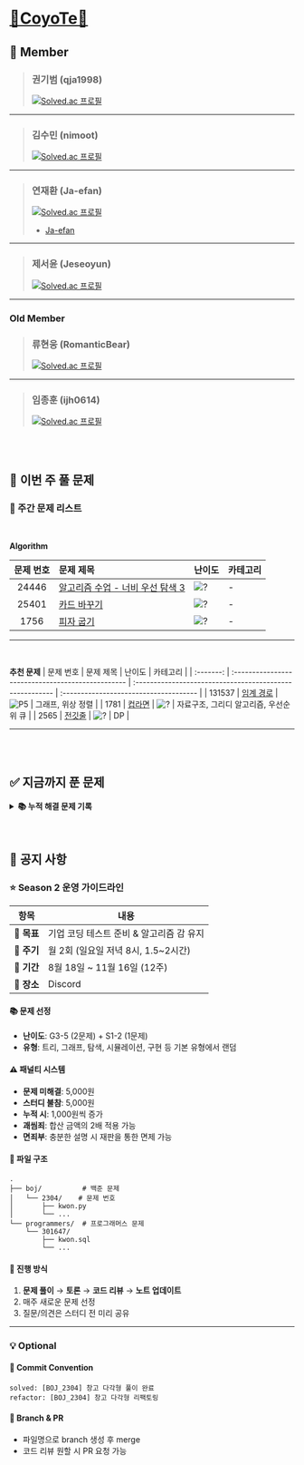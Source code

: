 # [🦊CoyoTe🦊](https://www.acmicpc.net/group/24135)

## **🔔 Member**  
> ### **권기범** (qja1998)
> 
> [![Solved.ac 프로필](https://mazassumnida.wtf/api/v2/generate_badge?boj=qja1998)](https://solved.ac/qja1998)
---
> ### **김수민** (nimoot)
>
> [![Solved.ac 프로필](https://mazassumnida.wtf/api/v2/generate_badge?boj=nimootmic)](https://solved.ac/nimootmic)
---
> ### **연재환** (Ja-efan)
>
> [![Solved.ac 프로필](https://mazassumnida.wtf/api/v2/generate_badge?boj=woghks1213y)](https://solved.ac/woghks1213y)
>
> - [Ja-efan](https://github.com/Ja-efan)
---
> ### **제서윤** (Jeseoyun)
>
> [![Solved.ac 프로필](https://mazassumnida.wtf/api/v2/generate_badge?boj=jeeeseo98)](https://solved.ac/jeeeseo98)

---

### Old Member
> ### **류현웅** (RomanticBear)
> 
> [![Solved.ac 프로필](https://mazassumnida.wtf/api/v2/generate_badge?boj=r1h2w3)](https://solved.ac/r1h2w3)
---
> ### **임종훈** (ijh0614)
>
> [![Solved.ac 프로필](http://mazassumnida.wtf/api/v2/generate_badge?boj=ijh0614)](https://solved.ac/ijh0614)


<br>
<br>


## 📅 이번 주 풀 문제

### **🎯 주간 문제 리스트**

<br>

**Algorithm**

| 문제 번호 | 문제 제목                                         | 난이도                                                 | 카테고리 |
| :-------: | :------------------------------------------------ | :----------------------------------------------------- | :------- |
|   24446    | [알고리즘 수업 - 너비 우선 탐색 3](https://www.acmicpc.net/problem/24446) | ![?](https://d2gd6pc034wcta.cloudfront.net/tier/0.svg) | -        |
|   25401   | [카드 바꾸기](https://www.acmicpc.net/problem/25401)     | ![?](https://d2gd6pc034wcta.cloudfront.net/tier/0.svg) | -        |
|   1756   | [피자 굽기](https://www.acmicpc.net/problem/1756)     | ![?](https://d2gd6pc034wcta.cloudfront.net/tier/0.svg) | -        |

---

<br>

**추천 문제**
| 문제 번호 | 문제 제목                                         | 난이도                                                   | 카테고리                               |
| :-------: | :------------------------------------------------ | :------------------------------------------------------- | :------------------------------------- |
|  131537   | [임계 경로](https://www.acmicpc.net/problem/1948) | ![P5](https://d2gd6pc034wcta.cloudfront.net/tier/16.svg) | 그래프, 위상 정렬                      |
|   1781    | [컵라면](https://www.acmicpc.net/problem/1781)    | ![?](https://d2gd6pc034wcta.cloudfront.net/tier/0.svg)   | 자료구조, 그리디 알고리즘, 우선순위 큐 |
|   2565    | [전깃줄](https://www.acmicpc.net/problem/2565)    | ![?](https://d2gd6pc034wcta.cloudfront.net/tier/0.svg)   | DP                                     |


---

<br>
<br>

## ✅ 지금까지 푼 문제

<details>
<summary><b>📚 누적 해결 문제 기록</b></summary>

<br>

**Algorithm**
| 문제 번호 | 문제 제목                                                        | 난이도                                                   | 카테고리                                                                      |
| :-------: | :--------------------------------------------------------------- | :------------------------------------------------------- | :---------------------------------------------------------------------------- |
|   2304    | [창고 다각형](https://www.acmicpc.net/problem/2304)              | ![S2](https://d2gd6pc034wcta.cloudfront.net/tier/9.svg)  | 구현                                                                          |
|   1051    | [숫자 정사각형](https://www.acmicpc.net/problem/1051)            | ![S3](https://d2gd6pc034wcta.cloudfront.net/tier/8.svg)  | 구현                                                                          |
|   16234   | [인구 이동](https://www.acmicpc.net/problem/16234)               | ![G4](https://d2gd6pc034wcta.cloudfront.net/tier/12.svg) | 탐색                                                                          |
|   1388    | [바닥 장식](https://www.acmicpc.net/problem/1388)                | ![S4](https://d2gd6pc034wcta.cloudfront.net/tier/7.svg)  | 탐색                                                                          |
|   15591   | [MooTube (Silver)](https://www.acmicpc.net/problem/15591)        | ![G5](https://d2gd6pc034wcta.cloudfront.net/tier/11.svg) | 그래프                                                                        |
|   1244    | [스위치 켜고 끄기](https://www.acmicpc.net/problem/1244)         | ![S4](https://d2gd6pc034wcta.cloudfront.net/tier/7.svg)  | 구현                                                                          |
|   2606    | [바이러스](https://www.acmicpc.net/problem/2606)                 | ![S3](https://d2gd6pc034wcta.cloudfront.net/tier/8.svg)  | 그래프, BFS, DFS                                                              |
|   4803    | [트리](https://www.acmicpc.net/problem/4803)                     | ![G4](https://d2gd6pc034wcta.cloudfront.net/tier/7.svg)  | 트리                                                                          |
|   11723   | [집합](https://www.acmicpc.net/problem/11723)                    | ![S5](https://d2gd6pc034wcta.cloudfront.net/tier/6.svg)  | 그래프, BFS, DFS                                                              |
|   13549   | [숨바꼭질 3](https://www.acmicpc.net/problem/13549)              | ![G5](https://d2gd6pc034wcta.cloudfront.net/tier/11.svg) | 그래프, BFS, 최단 경로, 다익스트라, 0-1 너비 우선 탐색                        |
|   2468    | [안전 영역](https://www.acmicpc.net/problem/2468)                | ![S1](https://d2gd6pc034wcta.cloudfront.net/tier/10.svg) | 그래프, 브루트포스, 탐색, BFS, DFS                                            |
|   1652    | [누울 자리를 찾아라](https://www.acmicpc.net/problem/1652)       | ![S5](https://d2gd6pc034wcta.cloudfront.net/tier/6.svg)  | 그래프, 브루트포스, 탐색, BFS, DFS                                            |
|   14888   | [연산자 끼워넣기](https://www.acmicpc.net/problem/14888)         | ![S1](https://d2gd6pc034wcta.cloudfront.net/tier/10.svg) | 브루트포스, 백트래킹                                                          |
|   31575   | [도시와 비트코인](https://www.acmicpc.net/problem/31575)         | ![S3](https://d2gd6pc034wcta.cloudfront.net/tier/8.svg)  | 다이나믹 프로그래밍, 그래프 이론, 그래프 탐색, 너비 우선 탐색, 깊이 우선 탐색 |
|   1043    | [거짓말](https://www.acmicpc.net/problem/1043)                   | ![G4](https://d2gd6pc034wcta.cloudfront.net/tier/12.svg) | 자료구조, 그래프 이론, 그래프 집합, 분리 집합                                 |
|   1325    | [효율적인 해킹](https://www.acmicpc.net/problem/1325)            | ![S1](https://d2gd6pc034wcta.cloudfront.net/tier/10.svg) | 그래프 이론, 그래프 탐색, 너비 우선 탐색, 깊이 우선 탐색                      |
|   14499   | [주사위 굴리기](https://www.acmicpc.net/problem/14499)           | ![G4](https://d2gd6pc034wcta.cloudfront.net/tier/12.svg) | 구현, 시물레이션                                                              |
|   1817    | [짐 챙기는 숌](https://www.acmicpc.net/problem/1817)             | ![S5](https://d2gd6pc034wcta.cloudfront.net/tier/6.svg)  | 구현, 그리디 알고리즘                                                         |
|   2110    | [공유기 설치](https://www.acmicpc.net/problem/2110)              | ![G4](https://d2gd6pc034wcta.cloudfront.net/tier/12.svg) | 이분 탐색, 매개 변수 탐색                                                     |
|   18352   | [특정 거리의 도시 찾기](https://www.acmicpc.net/problem/18352)   | ![S2](https://d2gd6pc034wcta.cloudfront.net/tier/9.svg)  | 그래프 이론, 그래프 탐색, 너비 우선 탐색, 최단 경로, 다익스트라               |
|   2531    | [회전 초밥](https://www.acmicpc.net/problem/2531)                | ![S1](https://d2gd6pc034wcta.cloudfront.net/tier/10.svg) | 브루트포스 알고리즘, 두 포인터, 슬라이딩 윈도우                               |
|   21608   | [상어 초등학교](https://www.acmicpc.net/problem/21608)           | ![G5](https://d2gd6pc034wcta.cloudfront.net/tier/11.svg) | 그래프 이론, 그래프 탐색, 너비 우선 탐색, 최단 경로, 다익스트라               |
|   17281   | [⚾](https://www.acmicpc.net/problem/17281)                      | ![G4](https://d2gd6pc034wcta.cloudfront.net/tier/12.svg) | 구현, 브루트포스 알고리즘                                                     |
|   1389    | [케빈 베이컨의 6단계 법칙](https://www.acmicpc.net/problem/1389) | ![S1](https://d2gd6pc034wcta.cloudfront.net/tier/10.svg) | 그래프 이론, 그래프 탐색, 너비 우선 탐색, 최단 경로, 플로이드-워셜            |
|   11404   | [플로이드](https://www.acmicpc.net/problem/11404)                | ![G4](https://d2gd6pc034wcta.cloudfront.net/tier/12.svg) | 그래프 이론, 최단 경로, 플로이드-워셜                                         |
|   1010    | [다리 놓기](https://www.acmicpc.net/problem/1010)                | ![S5](https://d2gd6pc034wcta.cloudfront.net/tier/6.svg)  | 다이나믹 프로그래밍, 조합론                                                   |
|   1966    | [프린터 큐](https://www.acmicpc.net/problem/1966)                | ![S3](https://d2gd6pc034wcta.cloudfront.net/tier/8.svg)  | 구현, 자료 구조, 시뮬레이션, 큐                                               |
|   20055   | [컨베이어 벨트 위의 로봇](https://www.acmicpc.net/problem/20055) | ![G5](https://d2gd6pc034wcta.cloudfront.net/tier/11.svg) | 구현, 시뮬레이션                                                              |
|   18404   | [현명한 나이트](https://www.acmicpc.net/problem/18404)           | ![S1](https://d2gd6pc034wcta.cloudfront.net/tier/10.svg) | 그래프 이론, 그래프 탐색, 너비 우선 탐색, 격자 그래프                         |
|   1241    | [머리 톡톡](https://www.acmicpc.net/problem/1241)                | ![G5](https://d2gd6pc034wcta.cloudfront.net/tier/11.svg) | 수학, 정수론, 소수판정, 조화수                                                |
|   2313    | [보석 구매하기](https://www.acmicpc.net/problem/2313)            | ![G5](https://d2gd6pc034wcta.cloudfront.net/tier/11.svg) | 다이나믹 프로그래밍, 누적합, 역추적, 최대 부분 배열 문제                      |
|   1874    | [스택 수열](https://www.acmicpc.net/problem/1874)                | ![S2](https://d2gd6pc034wcta.cloudfront.net/tier/9.svg)  | 자료구조, 스택                                                                |
|   1379    | [강의실 2](https://www.acmicpc.net/problem/1379)                 | ![G3](https://d2gd6pc034wcta.cloudfront.net/tier/13.svg) | 자료 구조, 그리디 알고리즘, 정렬, 우선순위 큐                                 |
|   1195    | [킥다운](https://www.acmicpc.net/problem/1195)                   | ![S1](https://d2gd6pc034wcta.cloudfront.net/tier/10.svg) | 구현, 브루트포스 알고리즘                                                     |
|   17276    | [배열 돌리기](https://www.acmicpc.net/problem/17276) | ![S1](https://d2gd6pc034wcta.cloudfront.net/tier/10.svg) | 구현        |
|   16926   | [배열 돌리기 1](https://www.acmicpc.net/problem/16926)     | ![G5](https://d2gd6pc034wcta.cloudfront.net/tier/11.svg) | 구현        |
|   16719   | [ZOAC](https://www.acmicpc.net/problem/16719)     | ![G5](https://d2gd6pc034wcta.cloudfront.net/tier/11.svg) | 구현, 문자열, 재귀        |
|   13903    | [출근](https://www.acmicpc.net/problem/13903) | ![S1](https://d2gd6pc034wcta.cloudfront.net/tier/10.svg) | 그래프 이론, 그래프 탐색, 너비 우선 탐색, 격자 그래프        |
|   1091   | [카드 섞기](https://www.acmicpc.net/problem/1091)     | ![G4](https://d2gd6pc034wcta.cloudfront.net/tier/12.svg) | 구현, 시뮬레이션        |
|   27211   | [도넛행성](https://www.acmicpc.net/problem/27211)     | ![G5](https://d2gd6pc034wcta.cloudfront.net/tier/11.svg) | 그래프 이론, 그래프 탐색, 너비 우선 탐색        |
|   2458    | [키 순서](https://www.acmicpc.net/problem/2458) | ![G4](https://d2gd6pc034wcta.cloudfront.net/tier/12.svg) | 그래프 이론, 그래프 탐색, 깊이 우선 탐색, 최단 경로, 플로이드 워셜        |
|   11559   | [Puyo Puyo](https://www.acmicpc.net/problem/11559)     | ![G4](https://d2gd6pc034wcta.cloudfront.net/tier/12.svg) | 구현, 그래프 이론, 그래프 탐색, 시뮬레이션, 너비 우선 탐색        |
|   13335   | [트럭](https://www.acmicpc.net/problem/13335)     | ![S1](https://d2gd6pc034wcta.cloudfront.net/tier/10.svg) | 구현, 자료 구조, 시뮬레이션, 큐        |
---
<br>

**SQL**
| 문제 번호 | 문제 제목                                                                                                                  | 난이도 |
| :-------: | :------------------------------------------------------------------------------------------------------------------------- | :----- |
|  301647   | [부모의 형질을 모두 가지는 대장균 찾기](https://school.programmers.co.kr/learn/courses/30/lessons/301647)                  | LV.2   |
|  133027   | [주문량이 많은 아이스크림들 조회하기](https://school.programmers.co.kr/learn/courses/30/lessons/133027)                    | LV.4   |
|  131123   | [즐겨찾기가 가장 많은 식당 정보 출력하기](https://school.programmers.co.kr/learn/courses/30/lessons/131123)                | LV.3   |
|  276035   | [FrontEnd 개발자 찾기](https://school.programmers.co.kr/learn/courses/30/lessons/276035)                                   | LV.2   |
|  299310   | [연도별 대장균 크기의 편차 구하기](https://school.programmers.co.kr/learn/courses/30/lessons/299310)                       | LV.2   |
|  151141   | [자동차 대여 기록 별 대여 금액 구하기](https://school.programmers.co.kr/learn/courses/30/lessons/151141)                   | LV.4   |
|  299305   | [대장균들의 자식의 수 구하기](https://school.programmers.co.kr/learn/courses/30/lessons/299305)                            | LV.3   |
|   59042   | [없어진 기록 찾기](https://school.programmers.co.kr/learn/courses/30/lessons/59042)                                        | LV.3   |
|  131116   | [식품분류별 가장 비싼 식품의 정보 조회하기](https://school.programmers.co.kr/learn/courses/30/lessons/131116)              | LV.4   |
|   59038   | [최솟값 구하기](https://school.programmers.co.kr/learn/courses/30/lessons/59038)                                           | LV.2   |
|   59043   | [있었는데요 없었습니다](https://school.programmers.co.kr/learn/courses/30/lessons/59043)                                   | LV.3   |
|  131537   | [오프라인/온라인 판매 데이터 통합하기](https://school.programmers.co.kr/learn/courses/30/lessons/131537)                   | LV.4   |
|   59044   | [오랜 기간 보호한 동물(1)](https://school.programmers.co.kr/learn/courses/30/lessons/59044)                                | LV.3   |
|   59045   | [보호소에서 중성화한 동물](https://school.programmers.co.kr/learn/courses/30/lessons/59045)                                | LV.4   |
|  144856   | [저자 별 카테고리 별 매출액 집계하기](https://school.programmers.co.kr/learn/courses/30/lessons/144856)                    | LV.4   |
|  151139   | [대여 횟수가 많은 자동차들의 월별 대여 횟수 구하기](https://school.programmers.co.kr/learn/courses/30/lessons/151139)      | LV.3   |
|  151137   | [자동차 종류 별 특정 옵션이 포함된 자동차 수 구하기](https://school.programmers.co.kr/learn/courses/30/lessons/151137)     | LV.2   |
|  273712   | [업그레이드 할 수 없는 아이템 구하기](https://school.programmers.co.kr/learn/courses/30/lessons/273712)                    | LV.3   |
|  301649   | [대장균 크기에 따라 분류하기 2](https://school.programmers.co.kr/learn/courses/30/lessons/301649)                          | LV.3   |
|  301650   | [특정 세대의 대장균 찾기](https://school.programmers.co.kr/learn/courses/30/lessons/301650)                                | LV.4   |
|   59413   | [입양 시각 구하기(2)](https://school.programmers.co.kr/learn/courses/30/lessons/59413)                                     | LV.4   |
|  144854   | [조건에 맞는 도서와 저자 리스트 출력하기](https://school.programmers.co.kr/learn/courses/30/lessons/144854)                | LV.2   |
|  293261   | [물고기 종류 별 대어 찾기](https://school.programmers.co.kr/learn/courses/30/lessons/293261)                               | LV.3   |
|  276034   | [조건에 맞는 개발자 찾기](https://school.programmers.co.kr/learn/courses/30/lessons/276034)                                | LV.2   |
|  132204   | [취소되지 않은 진료 예약 조회하기](https://school.programmers.co.kr/learn/courses/30/lessons/132204)                       | LV.4   |
|   77487   | [헤비 유저가 소유한 장소](https://school.programmers.co.kr/learn/courses/30/lessons/77487)                                 | LV.3   |
|  131118   | [서울에 위치한 식당 목록 출력하기](https://school.programmers.co.kr/learn/courses/30/lessons/131118)                       | LV.4   |
|  273711   | [업그레이드 된 아이템 구하기](https://school.programmers.co.kr/learn/courses/30/lessons/273711)                            | LV.2   |
|  299308   | [분기별 분화된 대장균의 개체 수 구하기](https://school.programmers.co.kr/learn/courses/30/lessons/299308)                  | LV.2   |
|  284528   | [연간 평가점수에 해당하는 평가 등급 및 성과금 조회하기](https://school.programmers.co.kr/learn/courses/30/lessons/284528)  | LV.4   |
|  157339   | [특정 기간동안 대여 가능한 자동차들의 대여비용 구하기](https://school.programmers.co.kr/learn/courses/30/lessons/157339)   | LV.4   |
|  131533   | [상품 별 오프라인 매출 구하기](https://school.programmers.co.kr/learn/courses/30/lessons/131533)                           | LV.2   |
|  284531   | [노선별 평균 역 사이 거리 조회하기](https://school.programmers.co.kr/learn/courses/30/lessons/284531)                      | LV.2   |
|  164671   | [조회수가 가장 많은 중고거래 게시판의 첨부파일 조회하기](https://school.programmers.co.kr/learn/courses/30/lessons/164671) | LV.3   |
---
<br>

**추천 문제**
| 문제 번호 | 문제 제목                                            | 난이도                                                   | 카테고리  |
| :-------: | :--------------------------------------------------- | :------------------------------------------------------- | :-------- |
|   10845   | [큐](https://www.acmicpc.net/problem/10845)          | ![S4](https://d2gd6pc034wcta.cloudfront.net/tier/7.svg)  | 자료 구조 |
|   11066   | [파일 합치기](https://www.acmicpc.net/problem/11066) | ![G3](https://d2gd6pc034wcta.cloudfront.net/tier/13.svg) | DP        |

</details>

<br>
<br>

## 📌 공지 사항

### ⭐ Season 2 운영 가이드라인

| 항목 | 내용 |
|------|------|
| **🎯 목표** | 기업 코딩 테스트 준비 & 알고리즘 감 유지 |
| **📅 주기** | 월 2회 (일요일 저녁 8시, 1.5~2시간) |
| **🏁 기간** | 8월 18일 ~ 11월 16일 (12주) |
| **📍 장소** | Discord |

#### 📚 문제 선정
- **난이도**: G3-5 (2문제) + S1-2 (1문제)
- **유형**: 트리, 그래프, 탐색, 시뮬레이션, 구현 등 기본 유형에서 랜덤

#### ⚠️ 패널티 시스템
- **문제 미해결**: 5,000원
- **스터디 불참**: 5,000원
- **누적 시**: 1,000원씩 증가
- **괘씸죄**: 합산 금액의 2배 적용 가능
- **면죄부**: 충분한 설명 시 재판을 통한 면제 가능

#### 📁 파일 구조
```
.
├── boj/          # 백준 문제
│   └── 2304/    # 문제 번호
│       ├── kwon.py
│       └── ...
└── programmers/  # 프로그래머스 문제
    └── 301647/
        ├── kwon.sql
        └── ...
```

#### 🔄 진행 방식
1. **문제 풀이** → **토론** → **코드 리뷰** → **노트 업데이트**
2. 매주 새로운 문제 선정
3. 질문/의견은 스터디 전 미리 공유

---

### 💡 Optional

#### 📝 Commit Convention
```
solved: [BOJ_2304] 창고 다각형 풀이 완료
refactor: [BOJ_2304] 창고 다각형 리팩토링
```

#### 🔀 Branch & PR
- 파일명으로 branch 생성 후 merge
- 코드 리뷰 원할 시 PR 요청 가능
